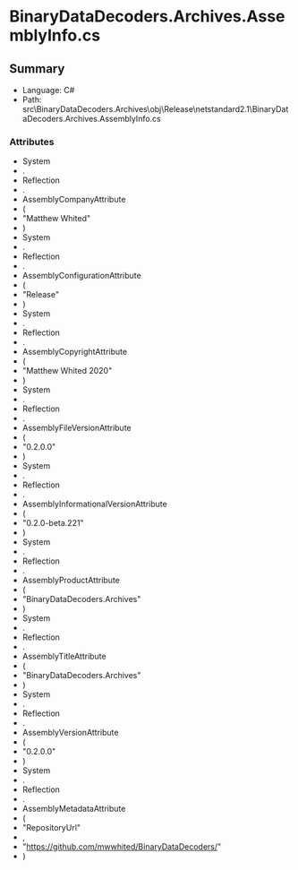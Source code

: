 ﻿# BinaryDataDecoders.Archives.AssemblyInfo.cs

## Summary

* Language: C#
* Path: src\BinaryDataDecoders.Archives\obj\Release\netstandard2.1\BinaryDataDecoders.Archives.AssemblyInfo.cs

### Attributes

 - System
 - .
 - Reflection
 - .
 - AssemblyCompanyAttribute
 - (
 - "Matthew Whited"
 - )
 - System
 - .
 - Reflection
 - .
 - AssemblyConfigurationAttribute
 - (
 - "Release"
 - )
 - System
 - .
 - Reflection
 - .
 - AssemblyCopyrightAttribute
 - (
 - "Matthew Whited 2020"
 - )
 - System
 - .
 - Reflection
 - .
 - AssemblyFileVersionAttribute
 - (
 - "0.2.0.0"
 - )
 - System
 - .
 - Reflection
 - .
 - AssemblyInformationalVersionAttribute
 - (
 - "0.2.0-beta.221"
 - )
 - System
 - .
 - Reflection
 - .
 - AssemblyProductAttribute
 - (
 - "BinaryDataDecoders.Archives"
 - )
 - System
 - .
 - Reflection
 - .
 - AssemblyTitleAttribute
 - (
 - "BinaryDataDecoders.Archives"
 - )
 - System
 - .
 - Reflection
 - .
 - AssemblyVersionAttribute
 - (
 - "0.2.0.0"
 - )
 - System
 - .
 - Reflection
 - .
 - AssemblyMetadataAttribute
 - (
 - "RepositoryUrl"
 - ,
 - "https://github.com/mwwhited/BinaryDataDecoders/"
 - )


